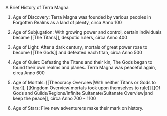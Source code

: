 A Brief History of Terra Magna

  

1. Age of Discovery: Terra Magna was founded by various peoples in Forgotten Realms as a land of plenty, circa Anno 100
    
2. Age of Subjugation: With growing power and control, certain individuals became [[The Titans]], despotic rulers, circa Anno 400
    
3. Age of Light: After a dark century, mortals of great power rose to become [[The Gods]] and defeated each titan, circa Anno 500
    
4. Age of Quiet: Defeating the Titans and their kin, The Gods began to found their own realms and planes. Terra Magna was peaceful again, circa Anno 600
    
5. Age of Mortals: [[Theocracy Overview|With neither Titans or Gods to fear]], [[Kingdom Overview|mortals took upon themselves to rule]] [[Of Gods and Guilds/Regions/Infinite Sultanate/Sultanate Overview|and keep the peace]], circa Anno 700 - 1100
	
6. Age of Stars: Five new adventurers make their mark on history. 

  